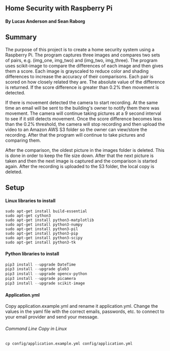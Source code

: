 ## Home Security with Raspberry Pi
#### By Lucas Anderson and Sean Raborg

## Summary
The purpose of this project is to create a home security system using a Raspberry Pi. The program captures three images and compares two sets of pairs, e.g. (img_one, img_two) and (img_two, img_three). The program uses scikit-image to compare the differences of each image and then gives them a score. Each image is grayscaled to reduce color and shading differences to increase the accuracy of their comparisons.  Each pair is scored on how closely related they are. The absolute value of the difference is returned. If the score difference is greater than 0.2% then movement is detected.

If there is movement detected the camera to start recording. At the same time an email will be sent to the building's owner to notify them there was movement. The camera will continue taking pictures at a 9 second interval to see if it still detects movement. Once the score difference becomes less than the 0.2% threshold, the camera will stop recording and then upload the video to an Amazon AWS S3 folder so the owner can view/store the recording. After that the program will continue to take pictures and comparing them.

After the comparison, the oldest picture in the images folder is deleted. This is done in order to keep the file size down. After that the next picture is taken and then  the next image is captured and the comparison is started again.  After the recording is uploaded to the S3 folder, the local copy is deleted.

## Setup

#### Linux libraries to install
```Linux
sudo apt-get install build-essential
sudo apt-get cython3
sudo apt-get install python3-matplotlib
sudo apt-get install python3-numpy
sudo apt-get install python3-pil
sudo apt-get install python3-pip
sudo apt-get install python3-scipy
sudo apt-get install python3-tk
```

#### Python libraries to install
```Python
pip3 install --upgrade DateTime
pip3 install --upgrade glob3
pip3 install --upgrade opencv-python
pip3 install --upgrade picamera
pip3 install --upgrade scikit-image
```

#### Application.yml
Copy application.example.yml and rename it application.yml. Change the values in the yaml file with the correct emails, passwords, etc. to connect to your email provider and send your message.

###### Command Line Copy in Linux
```Linux
cp config/application.example.yml config/application.yml
```
